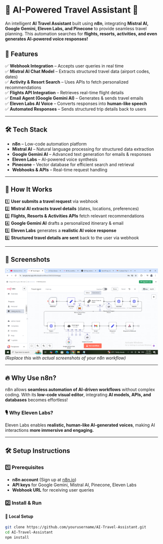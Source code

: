 # 🛫 AI-Powered Travel Assistant 🚀  

An intelligent **AI Travel Assistant** built using **n8n**, integrating **Mistral AI, Google Gemini, Eleven Labs, and Pinecone** to provide seamless travel planning. This automation searches for **flights, resorts, activities, and even generates AI-powered voice responses!**  

## 📌 Features  

✅ **Webhook Integration** – Accepts user queries in real time  
✅ **Mistral AI Chat Model** – Extracts structured travel data (airport codes, dates)  
✅ **Activity & Resort Search** – Uses APIs to fetch personalized recommendations  
✅ **Flights API Integration** – Retrieves real-time flight details  
✅ **Email Agent (Google Gemini AI)** – Generates & sends travel emails  
✅ **Eleven Labs AI Voice** – Converts responses into **human-like speech**  
✅ **Automated Responses** – Sends structured trip details back to users  

---

## 🛠️ Tech Stack  

- **n8n** – Low-code automation platform  
- **Mistral AI** – Natural language processing for structured data extraction  
- **Google Gemini AI** – Advanced text generation for emails & responses  
- **Eleven Labs** – AI-powered voice synthesis  
- **Pinecone** – Vector database for efficient search and retrieval  
- **Webhooks & APIs** – Real-time request handling  

---

## 🚀 How It Works  

1️⃣ **User submits a travel request** via webhook  
2️⃣ **Mistral AI extracts travel details** (dates, locations, preferences)  
3️⃣ **Flights, Resorts & Activities APIs** fetch relevant recommendations  
4️⃣ **Google Gemini AI** drafts a personalized itinerary & email  
5️⃣ **Eleven Labs** generates a **realistic AI voice response**  
6️⃣ **Structured travel details are sent** back to the user via webhook  

---

## 📸 Screenshots  

![Workflow Screenshot](https://github.com/Tanujkumar24/TRAVEL-AGENT-N8N/blob/main/Screenshot%20(196).png)  
*(Replace this with actual screenshots of your n8n workflow)*  

---

## 🔥 Why Use n8n?  

n8n allows **seamless automation of AI-driven workflows** without complex coding. With its **low-code visual editor**, integrating **AI models, APIs, and databases** becomes effortless!  

### 🎙️ Why Eleven Labs?  
Eleven Labs enables **realistic, human-like AI-generated voices**, making AI interactions **more immersive and engaging.**  

---

## 🛠 Setup Instructions  

### 1️⃣ Prerequisites  

- **n8n account** (Sign up at [n8n.io](https://n8n.io/))  
- **API keys** for Google Gemini, Mistral AI, Pinecone, Eleven Labs  
- **Webhook URL** for receiving user queries  

### 2️⃣ Install & Run  

#### 🔹 Local Setup  
```bash
git clone https://github.com/yourusername/AI-Travel-Assistant.git
cd AI-Travel-Assistant
npm install
